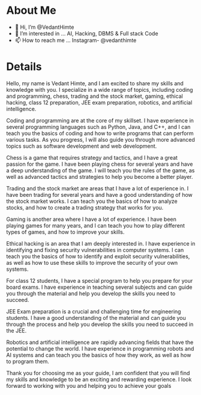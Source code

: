 # About Me
- 👋 Hi, I’m @VedantHimte
- 👀 I’m interested in ... AI, Hacking, DBMS & Full stack Code 
- 📫 How to reach me ... Instagram- @vedanthimte

# Details
Hello, my name is Vedant Himte, and I am excited to share my skills and knowledge with you. I specialize in a wide range of topics, including coding and programming, chess, trading and the stock market, gaming, ethical hacking, class 12 preparation, JEE exam preparation, robotics, and artificial intelligence.

Coding and programming are at the core of my skillset. I have experience in several programming languages such as Python, Java, and C++, and I can teach you the basics of coding and how to write programs that can perform various tasks. As you progress, I will also guide you through more advanced topics such as software development and web development.

Chess is a game that requires strategy and tactics, and I have a great passion for the game. I have been playing chess for several years and have a deep understanding of the game. I will teach you the rules of the game, as well as advanced tactics and strategies to help you become a better player.

Trading and the stock market are areas that I have a lot of experience in. I have been trading for several years and have a good understanding of how the stock market works. I can teach you the basics of how to analyze stocks, and how to create a trading strategy that works for you.

Gaming is another area where I have a lot of experience. I have been playing games for many years, and I can teach you how to play different types of games, and how to improve your skills.

Ethical hacking is an area that I am deeply interested in. I have experience in identifying and fixing security vulnerabilities in computer systems. I can teach you the basics of how to identify and exploit security vulnerabilities, as well as how to use these skills to improve the security of your own systems.

For class 12 students, I have a special program to help you prepare for your board exams. I have experience in teaching several subjects and can guide you through the material and help you develop the skills you need to succeed.

JEE Exam preparation is a crucial and challenging time for engineering students. I have a good understanding of the material and can guide you through the process and help you develop the skills you need to succeed in the JEE.

Robotics and artificial intelligence are rapidly advancing fields that have the potential to change the world. I have experience in programming robots and AI systems and can teach you the basics of how they work, as well as how to program them.

Thank you for choosing me as your guide, I am confident that you will find my skills and knowledge to be an exciting and rewarding experience. I look forward to working with you and helping you to achieve your goals



<!---
VedantHimte/VedantHimte is a ✨ special ✨ repository because its `README.md` (this file) appears on your GitHub profile.
You can click the Preview link to take a look at your changes.
--->
